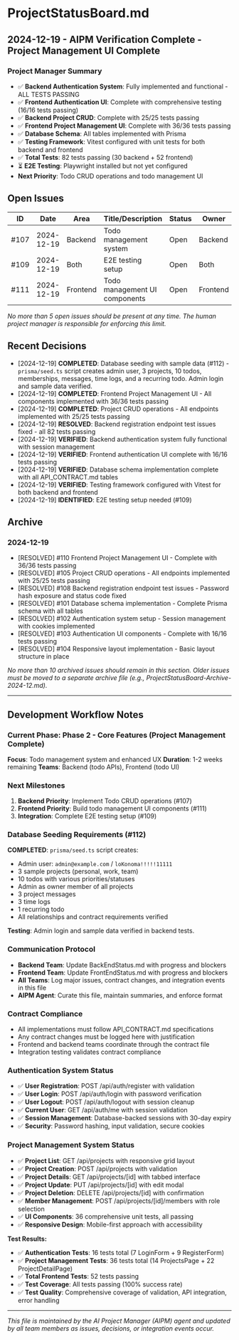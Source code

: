 # ProjectStatusBoard.md

## 2024-12-19 - AIPM Verification Complete - Project Management UI Complete

### Project Manager Summary
- ✅ **Backend Authentication System**: Fully implemented and functional - ALL TESTS PASSING
- ✅ **Frontend Authentication UI**: Complete with comprehensive testing (16/16 tests passing)
- ✅ **Backend Project CRUD**: Complete with 25/25 tests passing
- ✅ **Frontend Project Management UI**: Complete with 36/36 tests passing
- ✅ **Database Schema**: All tables implemented with Prisma
- ✅ **Testing Framework**: Vitest configured with unit tests for both backend and frontend
- ✅ **Total Tests**: 82 tests passing (30 backend + 52 frontend)
- ⏳ **E2E Testing**: Playwright installed but not yet configured
- **Next Priority**: Todo CRUD operations and todo management UI

## Open Issues
| ID   | Date       | Area      | Title/Description                  | Status   | Owner     | Priority | Notes                |
|------|------------|-----------|------------------------------------|----------|-----------|----------|----------------------|
| #107 | 2024-12-19 | Backend   | Todo management system             | Open     | Backend   | High     | Todo CRUD endpoints   |
| #109 | 2024-12-19 | Both      | E2E testing setup                  | Open     | Both      | Medium   | Playwright config     |
| #111 | 2024-12-19 | Frontend  | Todo management UI components      | Open     | Frontend  | High     | Todo CRUD interfaces  |

*No more than 5 open issues should be present at any time. The human project manager is responsible for enforcing this limit.*

## Recent Decisions
- [2024-12-19] **COMPLETED**: Database seeding with sample data (#112) - `prisma/seed.ts` script creates admin user, 3 projects, 10 todos, memberships, messages, time logs, and a recurring todo. Admin login and sample data verified.
- [2024-12-19] **COMPLETED**: Frontend Project Management UI - All components implemented with 36/36 tests passing
- [2024-12-19] **COMPLETED**: Project CRUD operations - All endpoints implemented with 25/25 tests passing
- [2024-12-19] **RESOLVED**: Backend registration endpoint test issues fixed - all 82 tests passing
- [2024-12-19] **VERIFIED**: Backend authentication system fully functional with session management
- [2024-12-19] **VERIFIED**: Frontend authentication UI complete with 16/16 tests passing
- [2024-12-19] **VERIFIED**: Database schema implementation complete with all API_CONTRACT.md tables
- [2024-12-19] **VERIFIED**: Testing framework configured with Vitest for both backend and frontend
- [2024-12-19] **IDENTIFIED**: E2E testing setup needed (#109)

## Archive
### 2024-12-19
- [RESOLVED] #110 Frontend Project Management UI - Complete with 36/36 tests passing
- [RESOLVED] #105 Project CRUD operations - All endpoints implemented with 25/25 tests passing
- [RESOLVED] #108 Backend registration endpoint test issues - Password hash exposure and status code fixed
- [RESOLVED] #101 Database schema implementation - Complete Prisma schema with all tables
- [RESOLVED] #102 Authentication system setup - Session management with cookies implemented
- [RESOLVED] #103 Authentication UI components - Complete with 16/16 tests passing
- [RESOLVED] #104 Responsive layout implementation - Basic layout structure in place

*No more than 10 archived issues should remain in this section. Older issues must be moved to a separate archive file (e.g., ProjectStatusBoard-Archive-2024-12.md).*

---

## Development Workflow Notes

### Current Phase: Phase 2 - Core Features (Project Management Complete)
**Focus**: Todo management system and enhanced UX
**Duration**: 1-2 weeks remaining
**Teams**: Backend (todo APIs), Frontend (todo UI)

### Next Milestones
1. **Backend Priority**: Implement Todo CRUD operations (#107)
2. **Frontend Priority**: Build todo management UI components (#111)
3. **Integration**: Complete E2E testing setup (#109)

### Database Seeding Requirements (#112)
**COMPLETED**: `prisma/seed.ts` script creates:
- Admin user: `admin@example.com` / `loKonoma!!!!!11111`
- 3 sample projects (personal, work, team)
- 10 todos with various priorities/statuses
- Admin as owner member of all projects
- 3 project messages
- 3 time logs
- 1 recurring todo
- All relationships and contract requirements verified

**Testing**: Admin login and sample data verified in backend tests.

### Communication Protocol
- **Backend Team**: Update BackEndStatus.md with progress and blockers
- **Frontend Team**: Update FrontEndStatus.md with progress and blockers
- **All Teams**: Log major issues, contract changes, and integration events in this file
- **AIPM Agent**: Curate this file, maintain summaries, and enforce format

### Contract Compliance
- All implementations must follow API_CONTRACT.md specifications
- Any contract changes must be logged here with justification
- Frontend and backend teams coordinate through the contract file
- Integration testing validates contract compliance

### Authentication System Status
- ✅ **User Registration**: POST /api/auth/register with validation
- ✅ **User Login**: POST /api/auth/login with password verification
- ✅ **User Logout**: POST /api/auth/logout with session cleanup
- ✅ **Current User**: GET /api/auth/me with session validation
- ✅ **Session Management**: Database-backed sessions with 30-day expiry
- ✅ **Security**: Password hashing, input validation, secure cookies

### Project Management System Status
- ✅ **Project List**: GET /api/projects with responsive grid layout
- ✅ **Project Creation**: POST /api/projects with validation
- ✅ **Project Details**: GET /api/projects/[id] with tabbed interface
- ✅ **Project Update**: PUT /api/projects/[id] with edit modal
- ✅ **Project Deletion**: DELETE /api/projects/[id] with confirmation
- ✅ **Member Management**: POST /api/projects/[id]/members with role selection
- ✅ **UI Components**: 36 comprehensive unit tests, all passing
- ✅ **Responsive Design**: Mobile-first approach with accessibility

**Test Results:**
- ✅ **Authentication Tests**: 16 tests total (7 LoginForm + 9 RegisterForm)
- ✅ **Project Management Tests**: 36 tests total (14 ProjectsPage + 22 ProjectDetailPage)
- ✅ **Total Frontend Tests**: 52 tests passing
- ✅ **Test Coverage**: All tests passing (100% success rate)
- ✅ **Test Quality**: Comprehensive coverage of validation, API integration, error handling

---

*This file is maintained by the AI Project Manager (AIPM) agent and updated by all team members as issues, decisions, or integration events occur.* 